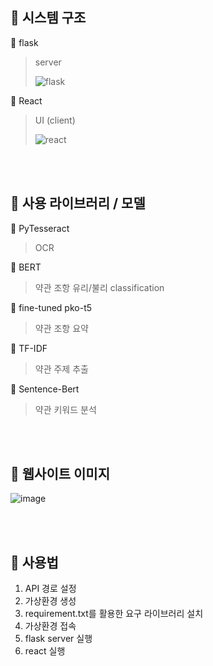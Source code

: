 ## :star2: 시스템 구조
📌 flask
> server
> 
> ![flask](https://img.shields.io/badge/Flask-000000?style=for-the-badge&logo=flask&logoColor=white)


📌 React
> UI (client)
> 
> ![react](https://img.shields.io/badge/React-20232A?style=for-the-badge&logo=react&logoColor=61DAFB)

<br/><br/>

## :star2: 사용 라이브러리 / 모델
📌 PyTesseract 
> OCR

📌 BERT
> 약관 조항 유리/불리 classification

📌 fine-tuned pko-t5
> 약관 조항 요약

📌 TF-IDF
> 약관 주제 추출

📌 Sentence-Bert
> 약관 키워드 분석

<br/><br/>

## :star2: 웹사이트 이미지
![image](https://github.com/seom-j/terms-and-conditions-analysis-system/assets/112147135/5107e351-fb4c-4bf1-b723-a2513a1a802d)

<br/><br/>

## :star2: 사용법
1. API 경로 설정
2. 가상환경 생성
3. requirement.txt를 활용한 요구 라이브러리 설치
4. 가상환경 접속
5. flask server 실행
6. react 실행
